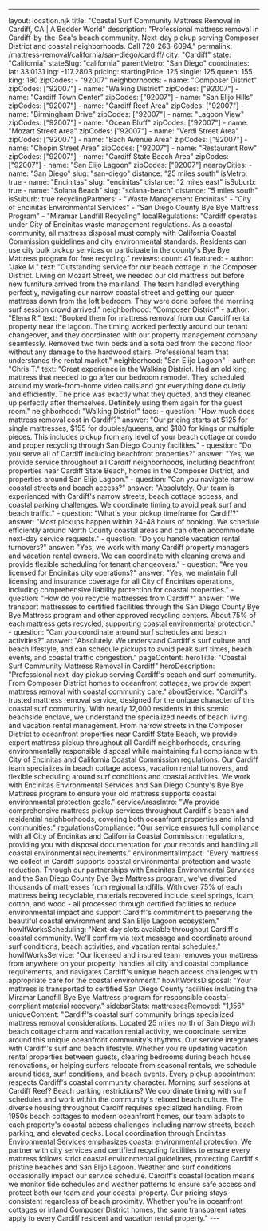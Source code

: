 ---
layout: location.njk
title: "Coastal Surf Community Mattress Removal in Cardiff, CA | A Bedder World"
description: "Professional mattress removal in Cardiff-by-the-Sea's beach community. Next-day pickup serving Composer District and coastal neighborhoods. Call 720-263-6094."
permalink: /mattress-removal/california/san-diego/cardiff/
city: "Cardiff" state: "California" stateSlug: "california" parentMetro: "San Diego" coordinates: lat: 33.0131 lng: -117.2803 pricing: startingPrice: 125 single: 125 queen: 155 king: 180 zipCodes: - "92007" neighborhoods: - name: "Composer District" zipCodes: ["92007"] - name: "Walking District" zipCodes: ["92007"] - name: "Cardiff Town Center" zipCodes: ["92007"] - name: "San Elijo Hills" zipCodes: ["92007"] - name: "Cardiff Reef Area" zipCodes: ["92007"] - name: "Birmingham Drive" zipCodes: ["92007"] - name: "Lagoon View" zipCodes: ["92007"] - name: "Ocean Bluff" zipCodes: ["92007"] - name: "Mozart Street Area" zipCodes: ["92007"] - name: "Verdi Street Area" zipCodes: ["92007"] - name: "Bach Avenue Area" zipCodes: ["92007"] - name: "Chopin Street Area" zipCodes: ["92007"] - name: "Restaurant Row" zipCodes: ["92007"] - name: "Cardiff State Beach Area" zipCodes: ["92007"] - name: "San Elijo Lagoon" zipCodes: ["92007"] nearbyCities: - name: "San Diego" slug: "san-diego" distance: "25 miles south" isMetro: true - name: "Encinitas" slug: "encinitas" distance: "2 miles east" isSuburb: true - name: "Solana Beach" slug: "solana-beach" distance: "5 miles south" isSuburb: true recyclingPartners: - "Waste Management Encinitas" - "City of Encinitas Environmental Services" - "San Diego County Bye Bye Mattress Program" - "Miramar Landfill Recycling" localRegulations: "Cardiff operates under City of Encinitas waste management regulations. As a coastal community, all mattress disposal must comply with California Coastal Commission guidelines and city environmental standards. Residents can use city bulk pickup services or participate in the county's Bye Bye Mattress program for free recycling." reviews: count: 41 featured: - author: "Jake M." text: "Outstanding service for our beach cottage in the Composer District. Living on Mozart Street, we needed our old mattress out before new furniture arrived from the mainland. The team handled everything perfectly, navigating our narrow coastal street and getting our queen mattress down from the loft bedroom. They were done before the morning surf session crowd arrived." neighborhood: "Composer District" - author: "Elena R." text: "Booked them for mattress removal from our Cardiff rental property near the lagoon. The timing worked perfectly around our tenant changeover, and they coordinated with our property management company seamlessly. Removed two twin beds and a sofa bed from the second floor without any damage to the hardwood stairs. Professional team that understands the rental market." neighborhood: "San Elijo Lagoon" - author: "Chris T." text: "Great experience in the Walking District. Had an old king mattress that needed to go after our bedroom remodel. They scheduled around my work-from-home video calls and got everything done quietly and efficiently. The price was exactly what they quoted, and they cleaned up perfectly after themselves. Definitely using them again for the guest room." neighborhood: "Walking District" faqs: - question: "How much does mattress removal cost in Cardiff?" answer: "Our pricing starts at $125 for single mattresses, $155 for doubles/queens, and $180 for kings or multiple pieces. This includes pickup from any level of your beach cottage or condo and proper recycling through San Diego County facilities." - question: "Do you serve all of Cardiff including beachfront properties?" answer: "Yes, we provide service throughout all Cardiff neighborhoods, including beachfront properties near Cardiff State Beach, homes in the Composer District, and properties around San Elijo Lagoon." - question: "Can you navigate narrow coastal streets and beach access?" answer: "Absolutely. Our team is experienced with Cardiff's narrow streets, beach cottage access, and coastal parking challenges. We coordinate timing to avoid peak surf and beach traffic." - question: "What's your pickup timeframe for Cardiff?" answer: "Most pickups happen within 24-48 hours of booking. We schedule efficiently around North County coastal areas and can often accommodate next-day service requests." - question: "Do you handle vacation rental turnovers?" answer: "Yes, we work with many Cardiff property managers and vacation rental owners. We can coordinate with cleaning crews and provide flexible scheduling for tenant changeovers." - question: "Are you licensed for Encinitas city operations?" answer: "Yes, we maintain full licensing and insurance coverage for all City of Encinitas operations, including comprehensive liability protection for coastal properties." - question: "How do you recycle mattresses from Cardiff?" answer: "We transport mattresses to certified facilities through the San Diego County Bye Bye Mattress program and other approved recycling centers. About 75% of each mattress gets recycled, supporting coastal environmental protection." - question: "Can you coordinate around surf schedules and beach activities?" answer: "Absolutely. We understand Cardiff's surf culture and beach lifestyle, and can schedule pickups to avoid peak surf times, beach events, and coastal traffic congestion." pageContent: heroTitle: "Coastal Surf Community Mattress Removal in Cardiff" heroDescription: "Professional next-day pickup serving Cardiff's beach and surf community. From Composer District homes to oceanfront cottages, we provide expert mattress removal with coastal community care." aboutService: "Cardiff's trusted mattress removal service, designed for the unique character of this coastal surf community. With nearly 12,000 residents in this scenic beachside enclave, we understand the specialized needs of beach living and vacation rental management. From narrow streets in the Composer District to oceanfront properties near Cardiff State Beach, we provide expert mattress pickup throughout all Cardiff neighborhoods, ensuring environmentally responsible disposal while maintaining full compliance with City of Encinitas and California Coastal Commission regulations. Our Cardiff team specializes in beach cottage access, vacation rental turnovers, and flexible scheduling around surf conditions and coastal activities. We work with Encinitas Environmental Services and San Diego County's Bye Bye Mattress program to ensure your old mattress supports coastal environmental protection goals." serviceAreasIntro: "We provide comprehensive mattress pickup services throughout Cardiff's beach and residential neighborhoods, covering both oceanfront properties and inland communities:" regulationsCompliance: "Our service ensures full compliance with all City of Encinitas and California Coastal Commission regulations, providing you with disposal documentation for your records and handling all coastal environmental requirements." environmentalImpact: "Every mattress we collect in Cardiff supports coastal environmental protection and waste reduction. Through our partnerships with Encinitas Environmental Services and the San Diego County Bye Bye Mattress program, we've diverted thousands of mattresses from regional landfills. With over 75% of each mattress being recyclable, materials recovered include steel springs, foam, cotton, and wood - all processed through certified facilities to reduce environmental impact and support Cardiff's commitment to preserving the beautiful coastal environment and San Elijo Lagoon ecosystem." howItWorksScheduling: "Next-day slots available throughout Cardiff's coastal community. We'll confirm via text message and coordinate around surf conditions, beach activities, and vacation rental schedules." howItWorksService: "Our licensed and insured team removes your mattress from anywhere on your property, handles all city and coastal compliance requirements, and navigates Cardiff's unique beach access challenges with appropriate care for the coastal environment." howItWorksDisposal: "Your mattress is transported to certified San Diego County facilities including the Miramar Landfill Bye Bye Mattress program for responsible coastal-compliant material recovery." sidebarStats: mattressesRemoved: "1,156" uniqueContent: "Cardiff's coastal surf community brings specialized mattress removal considerations. Located 25 miles north of San Diego with beach cottage charm and vacation rental activity, we coordinate service around this unique oceanfront community's rhythms. Our service integrates with Cardiff's surf and beach lifestyle. Whether you're updating vacation rental properties between guests, clearing bedrooms during beach house renovations, or helping surfers relocate from seasonal rentals, we schedule around tides, surf conditions, and beach events. Every pickup appointment respects Cardiff's coastal community character. Morning surf sessions at Cardiff Reef? Beach parking restrictions? We coordinate timing with surf schedules and work within the community's relaxed beach culture. The diverse housing throughout Cardiff requires specialized handling. From 1950s beach cottages to modern oceanfront homes, our team adapts to each property's coastal access challenges including narrow streets, beach parking, and elevated decks. Local coordination through Encinitas Environmental Services emphasizes coastal environmental protection. We partner with city services and certified recycling facilities to ensure every mattress follows strict coastal environmental guidelines, protecting Cardiff's pristine beaches and San Elijo Lagoon. Weather and surf conditions occasionally impact our service schedule. Cardiff's coastal location means we monitor tide schedules and weather patterns to ensure safe access and protect both our team and your coastal property. Our pricing stays consistent regardless of beach proximity. Whether you're in oceanfront cottages or inland Composer District homes, the same transparent rates apply to every Cardiff resident and vacation rental property." ---